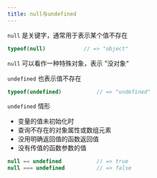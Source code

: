 ```yaml
---
title: null与undefined
---
```


`null` 是关键字，通常用于表示某个值不存在

```js
typeof(null)			// => "object"
```

`null` 可以看作一种特殊对象，表示 ”没对象“

`undefined` 也表示值不存在

```js
typeof(undefined)			// => "undefined"
```

`undefined` 情形

- 变量的值未初始化时
- 查询不存在的对象属性或数组元素
- 没用明确返回值的函数返回值
- 没有传值的函数参数的值



```js
null == undefined			// => true
null === undefined			// => false
```